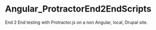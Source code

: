 # Angular_ProtractorEnd2EndScripts
End 2 End testing with Protractor.js on a non Angular, local, Drupal site.
